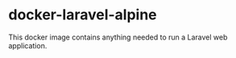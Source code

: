 # docker-laravel-alpine

This docker image contains anything needed to run a Laravel web application.
